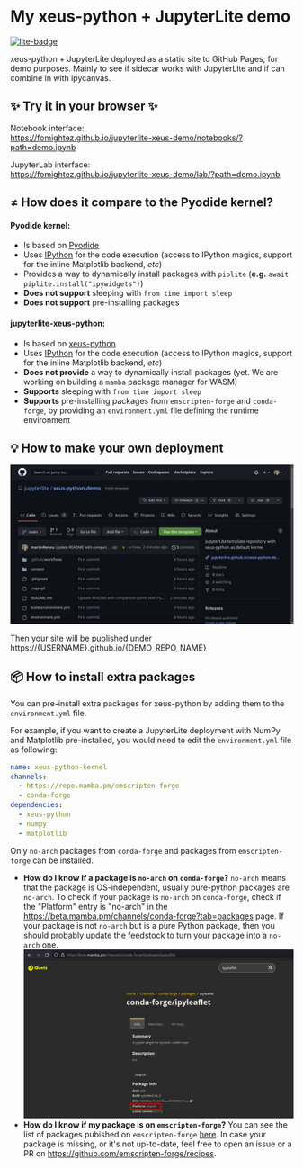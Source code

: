 # My xeus-python + JupyterLite demo

[![lite-badge](https://jupyterlite.rtfd.io/en/latest/_static/badge.svg)](https://jupyterlite.github.io/xeus-python-demo/notebooks/?path=demo.ipynb)

xeus-python + JupyterLite deployed as a static site to GitHub Pages, for demo purposes. Mainly to see if sidecar works with JupyterLite and if can combine in with ipycanvas.

## ✨ Try it in your browser ✨

Notebook interface:  
https://fomightez.github.io/jupyterlite-xeus-demo/notebooks/?path=demo.ipynb

JupyterLab interface:  
https://fomightez.github.io/jupyterlite-xeus-demo/lab/?path=demo.ipynb

## ≠ How does it compare to the Pyodide kernel?

#### Pyodide kernel:

- Is based on [Pyodide](https://github.com/pyodide/pyodide)
- Uses [IPython](https://github.com/ipython/ipython) for the code execution (access to IPython magics, support for the inline Matplotlib backend, *etc*)
- Provides a way to dynamically install packages with ``piplite`` (**e.g.** ``await piplite.install("ipywidgets")``)
- **Does not support** sleeping with ``from time import sleep``
- **Does not support** pre-installing packages

#### jupyterlite-xeus-python:

- Is based on [xeus-python](https://github.com/jupyter-xeus/xeus-python)
- Uses [IPython](https://github.com/ipython/ipython) for the code execution (access to IPython magics, support for the inline Matplotlib backend, *etc*)
- **Does not provide** a way to dynamically install packages (yet. We are working on building a ``mamba`` package manager for WASM)
- **Supports** sleeping with ``from time import sleep``
- **Supports** pre-installing packages from ``emscripten-forge`` and ``conda-forge``, by providing an ``environment.yml`` file defining the runtime environment

## 💡 How to make your own deployment

![Deploy your own](deploy.gif)

Then your site will be published under https://{USERNAME}.github.io/{DEMO_REPO_NAME}

## 📦 How to install extra packages

You can pre-install extra packages for xeus-python by adding them to the ``environment.yml`` file.

For example, if you want to create a JupyterLite deployment with NumPy and Matplotlib pre-installed, you would need to edit the ``environment.yml`` file as following:

```yml
name: xeus-python-kernel
channels:
  - https://repo.mamba.pm/emscripten-forge
  - conda-forge
dependencies:
  - xeus-python
  - numpy
  - matplotlib
```

Only ``no-arch`` packages from ``conda-forge`` and packages from ``emscripten-forge`` can be installed.
- **How do I know if a package is ``no-arch`` on ``conda-forge``?** ``no-arch`` means that the package is OS-independent, usually pure-python packages are ``no-arch``. To check if your package is ``no-arch`` on ``conda-forge``, check if the "Platform" entry is "no-arch" in the https://beta.mamba.pm/channels/conda-forge?tab=packages page. If your package is not ``no-arch`` but is a pure Python package, then you should probably update the feedstock to turn your package into a ``no-arch`` one.
![](noarch.png)
- **How do I know if my package is on ``emscripten-forge``?** You can see the list of packages pubished on ``emscripten-forge`` [here](https://beta.mamba.pm/channels/emscripten-forge?tab=packages). In case your package is missing, or it's not up-to-date, feel free to open an issue or a PR on https://github.com/emscripten-forge/recipes.
